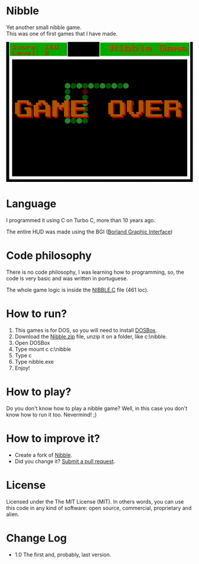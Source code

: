 Nibble
======
Yet another small nibble game.<br>
This was one of first games that I have made.


[![](docs/screenshots/nibble_002.png)](https://www.youtube.com/watch?v=ibnpKDo0jDI)


Language
===
I programmed it using C on Turbo C, more than 10 years ago. 

The entire HUD was made using the BGI ([Borland Graphic Interface](http://en.wikipedia.org/wiki/Borland_Graphics_Interface))

Code philosophy
===
There is no code philosophy, I was learning how to programming, so, the code is very basic and was written in portuguese.

The whole game logic is inside the [NIBBLE.C](src/NIBBLE.C) file (461 loc).



How to run?
===

1. This games is for DOS, so you will need to install [DOSBox](http://www.dosbox.com/download.php?main=1).
2. Download the [Nibble.zip](build/NIBBLE.zip) file, unzip it on a folder, like c:\nibble.
3. Open DOSBox
4. Type mount c c:\nibble
5. Type c
6. Type nibble.exe
7. Enjoy! 

How to play?
===
Do you don't know how to play a nibble game? Well, in this case you don't know how  to run it too. Nevermind! ;)


How to improve it?
======

- Create a fork of [Nibble](https://github.com/giacomelli/Nibble/fork). 
- Did you change it? [Submit a pull request](https://github.com/giacomelli/Nibble/pull/new/master).


License
======

Licensed under the The MIT License (MIT).
In others words, you can use this code in any kind of software: open source, commercial, proprietary and alien.


Change Log
======
 - 1.0 The first and, probably, last version.
